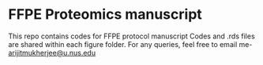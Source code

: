 # FFPE Proteomics manuscript
This repo contains codes for FFPE protocol manuscript
Codes and .rds files are shared within each figure folder. For any queries, feel free to email me- arijitmukherjee@u.nus.edu
